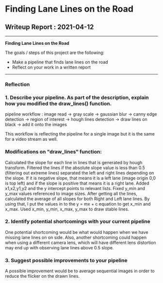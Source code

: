 # **Finding Lane Lines on the Road** 

## Writeup Report : 2021-04-12

---

**Finding Lane Lines on the Road**

The goals / steps of this project are the following:
* Make a pipeline that finds lane lines on the road
* Reflect on your work in a written report


[//]: # (Image References)

[image1]: ./test_images_output/solidWhiteRight_output.jpg "lane lines drawn on an image"

---

### Reflection

### 1. Describe your pipeline. As part of the description, explain how you modified the draw_lines() function.

 pipeline workflow :
image read -> gray scale -> gaussian blur -> canny edge detection -> region of interest ->
hough lines detection -> draw lines on black -> add it onto the images

This workflow is reflecting the pipeline for a single image but it is the same for a video stream as well.

### Modifications on "draw_lines" function:
Calculated the slope for each line in lines that is generated by hough transform.
Filtered the lines if the absolute slope value is less than 0.5 (filtering out extreme lines)
separated the left and right lines depending on the slope. If it is negative slope, that means it is a left lane (image origin 0,0 is top left) and if the slope is positive that means it is a right lane.
Added x1,x2,y1,y2 and the y intercept points to relevant lists. 
Fixed y_min and y_max values referenced to image sizes.
After getting all the lines, calculated the average of all slopes for both Right and Left lane lines.
By using that, I put the values in to the y = mx + c equation to get x_min and x_max. 
Used x_min, y_min, x_max, y_max to draw stable lines.


### 2. Identify potential shortcomings with your current pipeline


One potential shortcoming would be what would happen when we have missing lane lines on on side.
Also, another shortcoming could happen when using a different camera lens, which will have different lens distortion may end up with observing lane lines above 0.5 slope. 


### 3. Suggest possible improvements to your pipeline

A possible improvement would be to average sequential images in order to reduce the flicker on the drawn lines.
